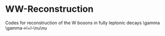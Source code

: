 # WW-Reconstruction
Codes for reconstruction of the W bosons in fully leptonic decays \gamma \gamma->l+l-\nu\nu
